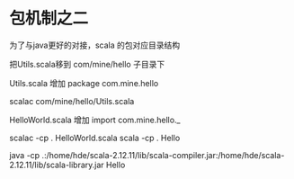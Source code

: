 包机制之二
=========
为了与java更好的对接，scala 的包对应目录结构

把Utils.scala移到 com/mine/hello 子目录下

Utils.scala 增加
package com.mine.hello

scalac com/mine/hello/Utils.scala

HelloWorld.scala 增加
import com.mine.hello._

scalac -cp . HelloWorld.scala
scala -cp . Hello

java -cp .:/home/hde/scala-2.12.11/lib/scala-compiler.jar:/home/hde/scala-2.12.11/lib/scala-library.jar Hello